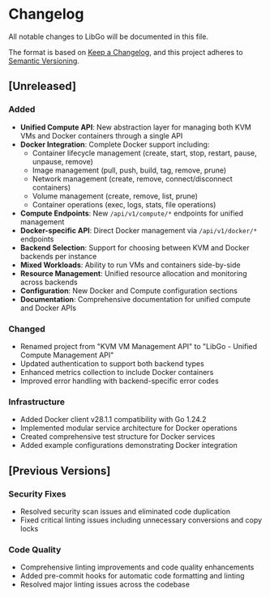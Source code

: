 # Changelog

All notable changes to LibGo will be documented in this file.

The format is based on [Keep a Changelog](https://keepachangelog.com/en/1.0.0/),
and this project adheres to [Semantic Versioning](https://semver.org/spec/v2.0.0.html).

## [Unreleased]

### Added
- **Unified Compute API**: New abstraction layer for managing both KVM VMs and Docker containers through a single API
- **Docker Integration**: Complete Docker support including:
  - Container lifecycle management (create, start, stop, restart, pause, unpause, remove)
  - Image management (pull, push, build, tag, remove, prune)
  - Network management (create, remove, connect/disconnect containers)
  - Volume management (create, remove, list, prune)
  - Container operations (exec, logs, stats, file operations)
- **Compute Endpoints**: New `/api/v1/compute/*` endpoints for unified management
- **Docker-specific API**: Direct Docker management via `/api/v1/docker/*` endpoints
- **Backend Selection**: Support for choosing between KVM and Docker backends per instance
- **Mixed Workloads**: Ability to run VMs and containers side-by-side
- **Resource Management**: Unified resource allocation and monitoring across backends
- **Configuration**: New Docker and Compute configuration sections
- **Documentation**: Comprehensive documentation for unified compute and Docker APIs

### Changed
- Renamed project from "KVM VM Management API" to "LibGo - Unified Compute Management API"
- Updated authentication to support both backend types
- Enhanced metrics collection to include Docker containers
- Improved error handling with backend-specific error codes

### Infrastructure
- Added Docker client v28.1.1 compatibility with Go 1.24.2
- Implemented modular service architecture for Docker operations
- Created comprehensive test structure for Docker services
- Added example configurations demonstrating Docker integration

## [Previous Versions]

### Security Fixes
- Resolved security scan issues and eliminated code duplication
- Fixed critical linting issues including unnecessary conversions and copy locks

### Code Quality
- Comprehensive linting improvements and code quality enhancements
- Added pre-commit hooks for automatic code formatting and linting
- Resolved major linting issues across the codebase